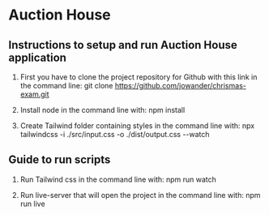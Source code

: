 # Auction House

## Instructions to setup and run Auction House application

1. First you have to clone the project repository for Github with this link in the command line:
   git clone https://github.com/jowander/chrismas-exam.git

2. Install node in the command line with:
   npm install

3. Create Tailwind folder containing styles in the command line with:
   npx tailwindcss -i ./src/input.css -o ./dist/output.css --watch


## Guide to run scripts

1. Run Tailwind css in the command line with:
   npm run watch

2. Run live-server that will open the project in the command line with:
   npm run live